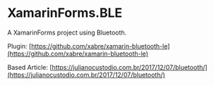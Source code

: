 # XamarinForms.BLE

A XamarinForms project using Bluetooth.

Plugin: [https://github.com/xabre/xamarin-bluetooth-le](https://github.com/xabre/xamarin-bluetooth-le)

Based Article: [https://julianocustodio.com.br/2017/12/07/bluetooth/](https://julianocustodio.com.br/2017/12/07/bluetooth/)